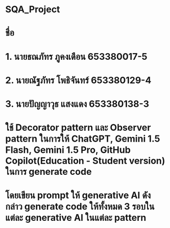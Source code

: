 # SQA_Project

# ชื่อ
# 1. นายธณภัทร ภูคงเดือน 653380017-5
# 2. นายณัฐภัทร โพธิจันทร์ 653380129-4
# 3. นายปัญญาวุธ แสงแดง 653380138-3

# ใช้ Decorator pattern และ Observer pattern ในการให้ ChatGPT, Gemini 1.5 Flash, Gemini 1.5 Pro, GitHub Copilot(Education - Student version) ในการ generate code 
# โดยเขียน prompt ให้ generative AI ดังกล่าว generate code ให้ทั้งหมด 3 รอบในแต่ละ generative AI ในแต่ละ pattern

